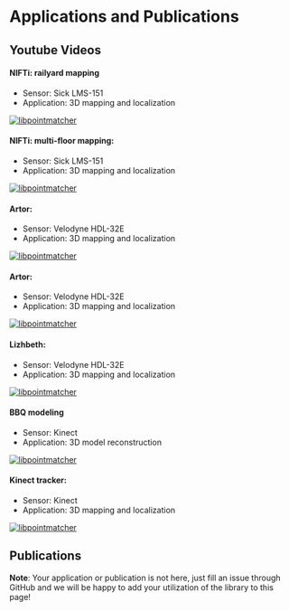 

# Applications and Publications

## Youtube Videos

#### NIFTi: railyard mapping
- Sensor: Sick LMS-151
- Application: 3D mapping and localization

[![libpointmatcher](http://img.youtube.com/vi/ygIvzWVfPYk/0.jpg)](https://www.youtube.com/watch?v=ygIvzWVfPYk)


#### NIFTi: multi-floor mapping: 
- Sensor: Sick LMS-151
- Application: 3D mapping and localization

[![libpointmatcher](http://img.youtube.com/vi/lP5Mj-TGaiw/0.jpg)](https://www.youtube.com/watch?v=lP5Mj-TGaiw)


#### Artor: 
- Sensor: Velodyne HDL-32E
- Application: 3D mapping and localization

[![libpointmatcher](http://img.youtube.com/vi/UCCAUf64tD0/0.jpg)](https://www.youtube.com/watch?v=UCCAUf64tD0)


#### Artor: 
- Sensor: Velodyne HDL-32E
- Application: 3D mapping and localization

[![libpointmatcher](http://img.youtube.com/vi/M5Y99o7um88/0.jpg)](https://www.youtube.com/watch?v=M5Y99o7um88)


#### Lizhbeth: 
- Sensor: Velodyne HDL-32E
- Application: 3D mapping and localization

[![libpointmatcher](http://img.youtube.com/vi/g8l-Xq4qYeE/0.jpg)](https://www.youtube.com/watch?v=g8l-Xq4qYeE)


#### BBQ modeling
- Sensor: Kinect
- Application: 3D model reconstruction
 
[![libpointmatcher](http://img.youtube.com/vi/rIZud3F5IJw/0.jpg)](https://www.youtube.com/watch?v=rIZud3F5IJw)


#### Kinect tracker: 
- Sensor: Kinect
- Application: 3D mapping and localization
 
[![libpointmatcher](http://img.youtube.com/vi/McxpJGOZTPs/0.jpg)](https://www.youtube.com/watch?v=McxpJGOZTPs)


## Publications




**Note**: Your application or publication is not here, just fill an issue through GitHub and we will be happy to add your utilization of the library to this page!
